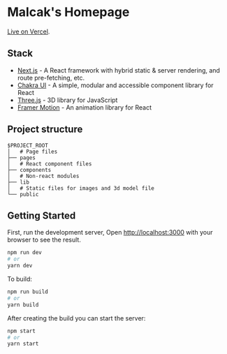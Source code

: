 # Malcak's Homepage

[Live on Vercel](https://www.malcak.me/).

## Stack

- [Next.js](https://nextjs.org/) - A React framework with hybrid static & server rendering, and route pre-fetching, etc.
- [Chakra UI](https://chakra-ui.com/) - A simple, modular and accessible component library for React
- [Three.js](https://threejs.org/) - 3D library for JavaScript
- [Framer Motion](https://www.framer.com/motion/) - An animation library for React

## Project structure

```
$PROJECT_ROOT
│   # Page files
├── pages
│   # React component files
├── components
│   # Non-react modules
├── lib
│   # Static files for images and 3d model file
└── public
```

## Getting Started

First, run the development server, Open [http://localhost:3000](http://localhost:3000) with your browser to see the result.

```bash
npm run dev
# or
yarn dev
```

To build:

```bash
npm run build
# or
yarn build
```

After creating the build you can start the server:

```bash
npm start
# or
yarn start
```
